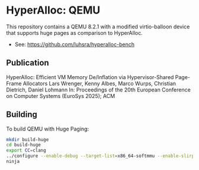 # HyperAlloc: QEMU

This repository contains a QEMU 8.2.1 with a modified virtio-balloon device that supports huge pages as comparison to HyperAlloc.

- See: https://github.com/luhsra/hyperalloc-bench

## Publication

HyperAlloc: Efficient VM Memory De/Inflation via Hypervisor-Shared Page-Frame Allocators Lars Wrenger, Kenny Albes, Marco Wurps, Christian Dietrich, Daniel Lohmann In: Proceedings of the 20th European Conference on Computer Systems (EuroSys 2025); ACM

## Building

To build QEMU with Huge Paging:

```sh
mkdir build-huge
cd build-huge
export CC=clang
../configure --enable-debug --target-list=x86_64-softmmu --enable-slirp --enable-trace-backends=simple
ninja
```
